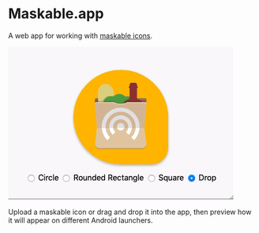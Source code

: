 # Maskable.app

A web app for working with
[maskable icons](https://www.w3.org/TR/appmanifest/#icon-masks).

![Demo usage](maskable-demo.gif)

Upload a maskable icon or drag and drop it into the app, then preview how it
will appear on different Android launchers.
